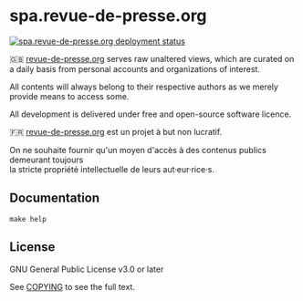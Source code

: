 # spa.revue-de-presse.org

[![spa.revue-de-presse.org deployment status](https://api.netlify.com/api/v1/badges/36f0341f-bb23-47e9-ab0c-ba8b60ec1859/deploy-status)](https://app.netlify.com/sites/org-weaving-the-web-preview/deploys)

:uk: [revue-de-presse.org](https://revue-de-presse.org) serves raw unaltered views, 
which are curated on a daily basis from personal accounts and organizations of interest.  

All contents will always belong to their respective authors as
we merely provide means to access some.  

All development is delivered under free and open-source software licence.

:fr: [revue-de-presse.org](https://revue-de-presse.org) est un projet à but non lucratif.

On ne souhaite fournir qu'un moyen d'accès à des contenus publics demeurant toujours  
la stricte propriété intellectuelle de leurs aut·eur·rice·s.

## Documentation

```
make help
```

## License

GNU General Public License v3.0 or later

See [COPYING](./COPYING) to see the full text.
